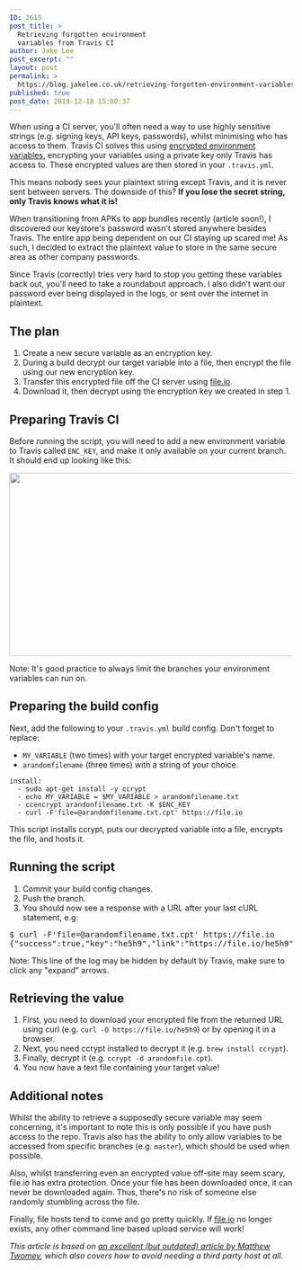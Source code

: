 ```yaml
---
ID: 2615
post_title: >
  Retrieving forgotten environment
  variables from Travis CI
author: Jake Lee
post_excerpt: ""
layout: post
permalink: >
  https://blog.jakelee.co.uk/retrieving-forgotten-environment-variables-from-travis-ci/
published: true
post_date: 2019-12-18 15:00:37
---
```

When using a CI server, you'll often need a way to use highly sensitive strings (e.g. signing keys, API keys, passwords), whilst minimising who has access to them. Travis CI solves this using <a href="https://docs.travis-ci.com/user/environment-variables/#Encrypted-Variables" target="_blank" rel="noopener noreferrer">encrypted environment variables</a>, encrypting your variables using a private key only Travis has access to. These encrypted values are then stored in your <code>.travis.yml</code>.

This means nobody sees your plaintext string except Travis, and it is never sent between servers. The downside of this? <strong>If you lose the secret string, only Travis knows what it is!</strong>

When transitioning from APKs to app bundles recently (article soon!), I discovered our keystore's password wasn't stored anywhere besides Travis. The entire app being dependent on our CI staying up scared me! As such, I decided to extract the plaintext value to store in the same secure area as other company passwords.

<!--more-->

Since Travis (correctly) tries very hard to stop you getting these variables back out, you'll need to take a roundabout approach. I also didn't want our password ever being displayed in the logs, or sent over the internet in plaintext.
<h2>The plan</h2>
<ol>
 	<li>Create a new secure variable as an encryption key.</li>
 	<li>During a build decrypt our target variable into a file, then encrypt the file using our new encryption key.</li>
 	<li>Transfer this encrypted file off the CI server using <a href="https://file.io" target="_blank" rel="noopener noreferrer">file.io</a>.</li>
 	<li>Download it, then decrypt using the encryption key we created in step 1.</li>
</ol>
<h2>Preparing Travis CI</h2>
Before running the script, you will need to add a new environment variable to Travis called <code>ENC_KEY</code>, and make it only available on your current branch. It should end up looking like this:

<a href="https://blog.jakelee.co.uk/wp-content/uploads/2019/12/Screenshot-2019-12-16-at-08.41.10.png"><img class="alignleft size-full wp-image-2616" src="https://blog.jakelee.co.uk/wp-content/uploads/2019/12/Screenshot-2019-12-16-at-08.41.10.png" alt="" width="1642" height="326" /></a>

Note: It's good practice to always limit the branches your environment variables can run on.
<h2>Preparing the build config</h2>
Next, add the following to your <code>.travis.yml</code> build config. Don't forget to replace:
<ul>
 	<li><code>MY_VARIABLE</code> (two times) with your target encrypted variable's name.</li>
 	<li><code>arandomfilename</code> (three times) with a string of your choice.</li>
</ul>
<pre id="rccb_itvplayer_android:.travis.yml@5cbc3f3144306ca4" class="code-block language-yaml ember-view codedisplay line-numbers"><code class="language-yaml"><span class="token key atrule">install</span><span class="token punctuation">:</span>
  <span class="token punctuation">-</span> sudo apt<span class="token punctuation">-</span>get install <span class="token punctuation">-</span>y ccrypt
  <span class="token punctuation">-</span> echo MY_VARIABLE = $MY_VARIABLE <span class="token punctuation">&gt;</span> arandomfilename.txt
  <span class="token punctuation">-</span> ccencrypt arandonfilename.txt <span class="token punctuation">-</span>K $ENC_KEY
  <span class="token punctuation">-</span> curl <span class="token punctuation">-</span>F'file=@arandomfilename.txt.cpt' https<span class="token punctuation">:</span>//file.io</code></pre>
This script installs ccrypt, puts our decrypted variable into a file, encrypts the file, and hosts it.
<h2>Running the script</h2>
<ol>
 	<li>Commit your build config changes.</li>
 	<li>Push the branch.</li>
 	<li>You should now see a response with a URL after your last cURL statement, e.g:</li>
</ol>
<pre class="log-line"><span id="0-1324">$ curl -F'file=@arandomfilename.txt.cpt' https://file.io</span>
{"success":true,"key":"he5h9","link":"https://file.io/he5h9","expiry":"14 days"}</pre>
Note: This line of the log may be hidden by default by Travis, make sure to click any "expand" arrows.
<h2>Retrieving the value</h2>
<ol>
 	<li>First, you need to download your encrypted file from the returned URL using curl (e.g. <code>curl -O https://file.io/he5h9</code>) or by opening it in a browser.</li>
 	<li>Next, you need ccrypt installed to decrypt it (e.g. <code>brew install ccrypt</code>).</li>
 	<li>Finally, decrypt it (e.g. <code>ccrypt -d arandomfile.cpt</code>).</li>
 	<li>You now have a text file containing your target value!</li>
</ol>
<h2>Additional notes</h2>
Whilst the ability to retrieve a supposedly secure variable may seem concerning, it's important to note this is only possible if you have push access to the repo. Travis also has the ability to only allow variables to be accessed from specific branches (e.g. <code>master</code>), which should be used when possible.

Also, whilst transferring even an encrypted value off-site may seem scary, file.io has extra protection. Once your file has been downloaded once, it can never be downloaded again. Thus, there's no risk of someone else randomly stumbling across the file.

Finally, file hosts tend to come and go pretty quickly. If <a href="https://file.io" target="_blank" rel="noopener noreferrer">file.io</a> no longer exists, any other command line based upload service will work!

<em>This article is based on <a href="https://www.topcoder.com/recover-lost-travisci-variables-two-ways/" target="_blank" rel="noopener noreferrer">an excellent (but outdated) article by Matthew Twomey</a>, which also covers how to avoid needing a third party host at all.</em>